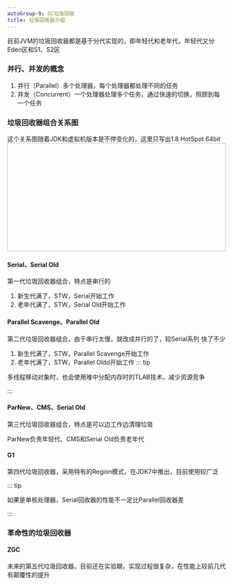 ```yaml
---
autoGroup-9: GC垃圾回收
title: 垃圾回收器介绍
---
```

目前JVM的垃圾回收器都是基于分代实现的，即年轻代和老年代，年轻代又分Eden区和S1、S2区
### 并行、并发的概念
1. 并行（Parallel）多个处理器，每个处理器都处理不同的任务
2. 并发（Concurrent）一个处理器处理多个任务，通过快速的切换，照顾到每一个任务

### 垃圾回收器组合关系图
这个关系图随着JDK和虚拟机版本是不停变化的，这里只写出1.8 HotSpot 64bit
<img :src="$withBase('/assets/img/jvm/jvm-9-5-1.svg')"  width="900" height="250">

#### Serial、Serial Old
第一代垃圾回收器组合，特点是串行的
1. 新生代满了，STW，Serial开始工作
2. 老年代满了，STW，Serial Old开始工作
#### Parallel Scavenge、Parallel Old
第二代垃圾回收器组合，由于串行太慢，就改成并行的了，较Serial系列 快了不少
1. 新生代满了，STW，Parallel Scavenge开始工作
2. 老年代满了，STW，Parallel Oldd开始工作
::: tip 

多线程移动对象时，也会使用堆中分配内存时的TLAB技术，减少资源竞争

:::
#### ParNew、CMS、Serial Old
第三代垃圾回收器组合，特点是可以边工作边清理垃圾

ParNew负责年轻代、CMS和Serial Old负责老年代

#### G1
第四代垃圾回收器，采用特有的Region模式，在JDK7中推出，目前使用较广泛

::: tip 

如果是单核处理器，Serial回收器的性能不一定比Parallel回收器差

:::


### 革命性的垃圾回收器
#### ZGC
未来的第五代垃圾回收器，目前还在实验期，实现过程很复杂，在性能上较前几代有颠覆性的提升